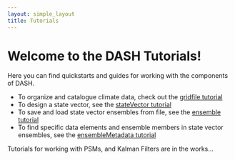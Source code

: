 ```yaml
---
layout: simple_layout
title: Tutorials
---
```


# Welcome to the DASH Tutorials!

Here you can find quickstarts and guides for working with the components of DASH.

* To organize and catalogue climate data, check out the [gridfile tutorial](gridfile\welcome)
* To design a state vector, see the [stateVector tutorial](stateVector\welcome)
* To save and load state vector ensembles from file, see the [ensemble tutorial](ensemble\welcome)
* To find specific data elements and ensemble members in state vector ensembles, see the [ensembleMetadata tutorial](ensembleMetadata\welcome)

Tutorials for working with PSMs, and Kalman Filters are in the works...
